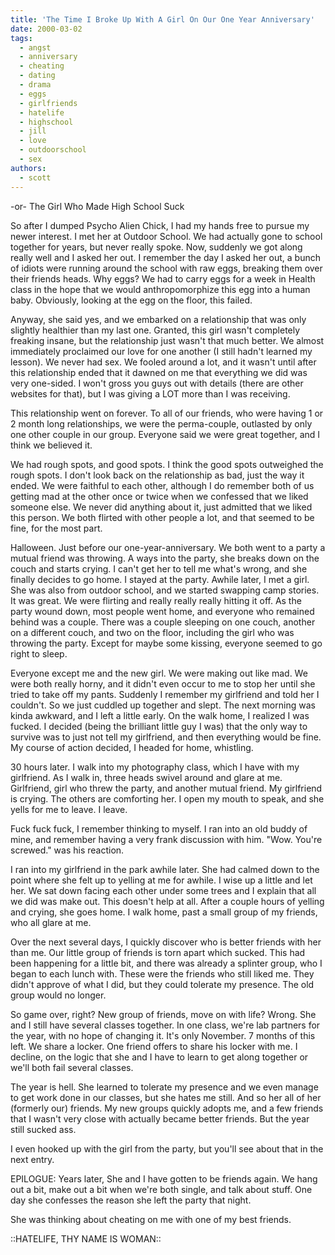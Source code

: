 ```yaml
---
title: 'The Time I Broke Up With A Girl On Our One Year Anniversary'
date: 2000-03-02
tags:
  - angst
  - anniversary
  - cheating
  - dating
  - drama
  - eggs
  - girlfriends
  - hatelife
  - highschool
  - jill
  - love
  - outdoorschool
  - sex
authors:
  - scott
---
```


\-or- The Girl Who Made High School Suck

So after I dumped Psycho Alien Chick, I had my hands free to pursue my newer interest. I met her at Outdoor School. We had actually gone to school together for years, but never really spoke. Now, suddenly we got along really well and I asked her out. I remember the day I asked her out, a bunch of idiots were running around the school with raw eggs, breaking them over their friends heads. Why eggs? We had to carry eggs for a week in Health class in the hope that we would anthropomorphize this egg into a human baby. Obviously, looking at the egg on the floor, this failed.

Anyway, she said yes, and we embarked on a relationship that was only slightly healthier than my last one. Granted, this girl wasn't completely freaking insane, but the relationship just wasn't that much better. We almost immediately proclaimed our love for one another (I still hadn't learned my lesson). We never had sex. We fooled around a lot, and it wasn't until after this relationship ended that it dawned on me that everything we did was very one-sided. I won't gross you guys out with details (there are other websites for that), but I was giving a LOT more than I was receiving.

This relationship went on forever. To all of our friends, who were having 1 or 2 month long relationships, we were the perma-couple, outlasted by only one other couple in our group. Everyone said we were great together, and I think we believed it.

We had rough spots, and good spots. I think the good spots outweighed the rough spots. I don't look back on the relationship as bad, just the way it ended. We were faithful to each other, although I do remember both of us getting mad at the other once or twice when we confessed that we liked someone else. We never did anything about it, just admitted that we liked this person. We both flirted with other people a lot, and that seemed to be fine, for the most part.

Halloween. Just before our one-year-anniversary. We both went to a party a mutual friend was throwing. A ways into the party, she breaks down on the couch and starts crying. I can't get her to tell me what's wrong, and she finally decides to go home. I stayed at the party. Awhile later, I met a girl. She was also from outdoor school, and we started swapping camp stories. It was great. We were flirting and really really really hitting it off. As the party wound down, most people went home, and everyone who remained behind was a couple. There was a couple sleeping on one couch, another on a different couch, and two on the floor, including the girl who was throwing the party. Except for maybe some kissing, everyone seemed to go right to sleep.

Everyone except me and the new girl. We were making out like mad. We were both really horny, and it didn't even occur to me to stop her until she tried to take off my pants. Suddenly I remember my girlfriend and told her I couldn't. So we just cuddled up together and slept. The next morning was kinda awkward, and I left a little early. On the walk home, I realized I was fucked. I decided (being the brilliant little guy I was) that the only way to survive was to just not tell my girlfriend, and then everything would be fine. My course of action decided, I headed for home, whistling.

30 hours later. I walk into my photography class, which I have with my girlfriend. As I walk in, three heads swivel around and glare at me. Girlfriend, girl who threw the party, and another mutual friend. My girlfriend is crying. The others are comforting her. I open my mouth to speak, and she yells for me to leave. I leave.

Fuck fuck fuck, I remember thinking to myself. I ran into an old buddy of mine, and remember having a very frank discussion with him. "Wow. You're screwed." was his reaction.

I ran into my girlfriend in the park awhile later. She had calmed down to the point where she felt up to yelling at me for awhile. I wise up a little and let her. We sat down facing each other under some trees and I explain that all we did was make out. This doesn't help at all. After a couple hours of yelling and crying, she goes home. I walk home, past a small group of my friends, who all glare at me.

Over the next several days, I quickly discover who is better friends with her than me. Our little group of friends is torn apart which sucked. This had been happening for a little bit, and there was already a splinter group, who I began to each lunch with. These were the friends who still liked me. They didn't approve of what I did, but they could tolerate my presence. The old group would no longer.

So game over, right? New group of friends, move on with life? Wrong. She and I still have several classes together. In one class, we're lab partners for the year, with no hope of changing it. It's only November. 7 months of this left. We share a locker. One friend offers to share his locker with me. I decline, on the logic that she and I have to learn to get along together or we'll both fail several classes.

The year is hell. She learned to tolerate my presence and we even manage to get work done in our classes, but she hates me still. And so her all of her (formerly our) friends. My new groups quickly adopts me, and a few friends that I wasn't very close with actually became better friends. But the year still sucked ass.

I even hooked up with the girl from the party, but you'll see about that in the next entry.

EPILOGUE: Years later, She and I have gotten to be friends again. We hang out a bit, make out a bit when we're both single, and talk about stuff. One day she confesses the reason she left the party that night.

She was thinking about cheating on me with one of my best friends.

::HATELIFE, THY NAME IS WOMAN::
